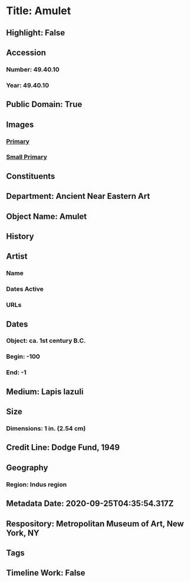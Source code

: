 # Title: Amulet
## Highlight: False
## Accession
### Number: 49.40.10
### Year: 49.40.10
## Public Domain: True
## Images
### [Primary](https://images.metmuseum.org/CRDImages/an/original/ME49_40_10.jpg)
### [Small Primary](https://images.metmuseum.org/CRDImages/an/web-large/ME49_40_10.jpg)
## Constituents
## Department: Ancient Near Eastern Art
## Object Name: Amulet
## History
## Artist
### Name
### Dates Active
### URLs
## Dates
### Object: ca. 1st century B.C.
### Begin: -100
### End: -1
## Medium: Lapis lazuli
## Size
### Dimensions: 1 in. (2.54 cm)
## Credit Line: Dodge Fund, 1949
## Geography
### Region: Indus region
## Metadata Date: 2020-09-25T04:35:54.317Z
## Respository: Metropolitan Museum of Art, New York, NY
## Tags
## Timeline Work: False